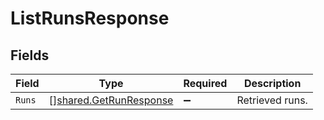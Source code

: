 # ListRunsResponse


## Fields

| Field                                                                   | Type                                                                    | Required                                                                | Description                                                             |
| ----------------------------------------------------------------------- | ----------------------------------------------------------------------- | ----------------------------------------------------------------------- | ----------------------------------------------------------------------- |
| `Runs`                                                                  | [][shared.GetRunResponse](../../../pkg/models/shared/getrunresponse.md) | :heavy_minus_sign:                                                      | Retrieved runs.                                                         |